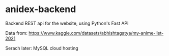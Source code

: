 # anidex-backend

Backend REST api for the website, using Python's Fast API

Data from: https://www.kaggle.com/datasets/abhishtagatya/my-anime-list-2021


Serach later: MySQL cloud hosting
